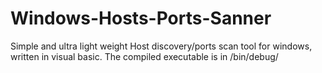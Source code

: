 # Windows-Hosts-Ports-Sanner
Simple and ultra light weight Host discovery/ports scan tool for windows, written in visual basic.
The compiled executable is in /bin/debug/
